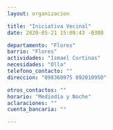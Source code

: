 ```yaml
---
layout: organizacion

title: "Iniciativa Vecinal"
date: 2020-05-21 15:09:43 -0300

departamento: "Flores"
barrio: "Flores"
actividades: "Ismael Cortinas"
necesidades: "Olla"
telefono_contacto: ""
direccion: "098360975 092010950"

otros_contactos: ""
horario: "Mediodía y Noche"
aclaraciones: ""
cuenta_bancaria: ""

---
```

